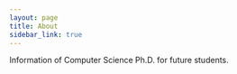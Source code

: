 ```yaml
---
layout: page
title: About
sidebar_link: true
---
```


Information of Computer Science Ph.D. for future students.